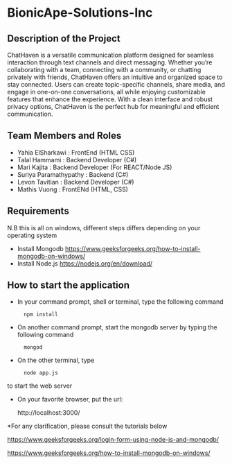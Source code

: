# BionicApe-Solutions-Inc
## Description of the Project 
ChatHaven is a versatile communication platform designed for seamless interaction through text channels and direct messaging. Whether you’re collaborating with a team, connecting with a community, or chatting privately with friends, ChatHaven offers an intuitive and organized space to stay connected. Users can create topic-specific channels, share media, and engage in one-on-one conversations, all while enjoying customizable features that enhance the experience. With a clean interface and robust privacy options, ChatHaven is the perfect hub for meaningful and efficient communication.

## Team Members and Roles 
* Yahia ElSharkawi : FrontEnd (HTML CSS)
* Talal Hammami : Backend Developer (C#)
* Mari Kajita : Backend Developer (For REACT/Node JS)
* Suriya Paramathypathy : Backend (C#)
* Levon Tavitian : Backend Developer (C#)
* Mathis Vuong : FrontENd (HTML, CSS)

## Requirements

N.B this is all on windows, different steps differs depending on your operating system

* Install Mongodb https://www.geeksforgeeks.org/how-to-install-mongodb-on-windows/
* Install Node.js https://nodejs.org/en/download/


## How to start the application
* In your command prompt, shell or terminal, type the following command 

        npm install

* On another command prompt, start the mongodb server by typing the following command

        mongod

* On the other terminal, type 

        node app.js

to start the web server

* On your favorite browser, put the url:

    http://localhost:3000/

*For any clarification, please consult the tutorials below

https://www.geeksforgeeks.org/login-form-using-node-js-and-mongodb/

https://www.geeksforgeeks.org/how-to-install-mongodb-on-windows/



